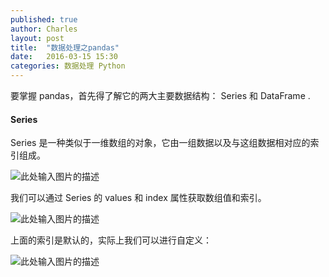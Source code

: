 ```yaml
---
published: true
author: Charles
layout: post
title:  "数据处理之pandas"
date:   2016-03-15 15:30
categories: 数据处理 Python
---
```


要掌握 pandas，首先得了解它的两大主要数据结构： Series 和 DataFrame .

#### Series
Series 是一种类似于一维数组的对象，它由一组数据以及与这组数据相对应的索引组成。

![此处输入图片的描述][1]

我们可以通过 Series 的 values 和 index 属性获取数组值和索引。

![此处输入图片的描述][2]

上面的索引是默认的，实际上我们可以进行自定义：

![此处输入图片的描述][3]


  [1]: http://7xjbdi.com1.z0.glb.clouddn.com/31102.png
  [2]: http://7xjbdi.com1.z0.glb.clouddn.com/31103.png
  [3]: http://7xjbdi.com1.z0.glb.clouddn.com/31104.png